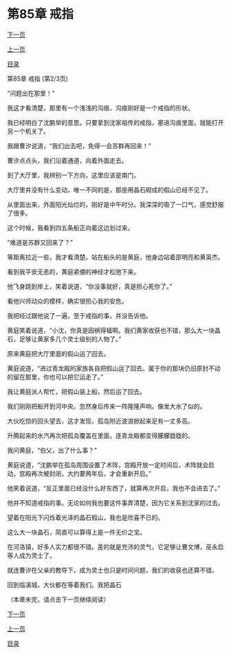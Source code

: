<h1>第85章   戒指</h1>
            <div><p><a href="./0254_%E7%AC%AC85%E7%AB%A0_%E6%88%92%E6%8C%87.md">下一页</a></p><p><a href="./0252_%E7%AC%AC85%E7%AB%A0_%E6%88%92%E6%8C%87.md">上一页</a></p><p><a href="../">目录</a></p></div>
            <div><p>第85章   戒指 (第2/3页)</p><p>“问题出在那里！”</p><p>我这才看清楚，那里有一个浅浅的沟痕，沟痕刚好是一个戒指的形状。</p><p>我已经明白了沈鹏举的意思。只要拿到沈家祖传的戒指，塞进沟痕里面，就能打开另一个机关了。</p><p>我跟曹汐说道，“我们出去吧，免得一会苏群再回来！”</p><p>曹汐点点头，我们沿着通道，向着外面走去。</p><p>到了大厅里，我辨别一下方向，这里应该是南门。</p><p>大厅里并没有什么变动，唯一不同的是，那座用晶石砌成的假山已经不见了。</p><p>从里面出来，外面阳光灿烂的，刚好是中午时分。我深深的吸了一口气，感觉舒服了很多。</p><p>这个时候，我看到四五条船正向着这边划过来。</p><p>“难道是苏群又回来了？”</p><p>等距离拉近一些，我才看清楚。站在船头的是黄庭，他身边站着邵明亮和黄英杰。</p><p>看到我平安无恙的，黄庭紧绷的神经才松弛下来。</p><p>他飞身跳到岸上，笑着说道，“你没事就好，真是担心死你了。”</p><p>看他兴师动众的模样，确实很担心我的安危。</p><p>我把经过跟他说了一遍，至于戒指的事，并没告诉他。</p><p>黄庭笑着说道，“小沈，你真是因祸得福啊。我们黄家收获也不错，那么大一块晶石，足够让黄家多几个灵士级别的人物了。”</p><p>原来黄庭把大厅里面的假山运了回去。</p><p>黄庭说道，“进过青龙殿的家族各自把假山运了回去。属于你的那块仍旧原封不动的留在那里，你也可以把它运走了。”</p><p>我让黄庭派人帮忙，把假山装上船，然后运了回去。</p><p>我们刚刚把船开到河中央。忽然身后传来一阵隆隆声响。像发大水了似的。</p><p>大伙吃惊的回头望去，这才发现，孤岛附近波浪掀起来足有一丈多高。</p><p>升腾起来的水汽再次把孤岛覆盖在里面，连青龙殿都变得朦朦胧胧的。</p><p>我问黄庭，“伯父，出了什么事？”</p><p>黄庭说道，“沈鹏举在孤岛周围设置了术阵，宫殿开放一定时间后，术阵就会启动，宫殿再次被封闭，大约要两年后，才会重新开启。”</p><p>他笑着说道，“反正里面已经没什么好东西了，就算再次开启，我也不会进去了。”</p><p>他并不知道戒指的事。无论如何我也要这件事弄清楚，因为它关系到沈家的过去。</p><p>望着在阳光下闪烁着光泽的晶石假山，我也是欣喜不已的。</p><p>这么大一块晶石，简直可以算得上是一件无价之宝。</p><p>在河洛镇，好多人实力都很不错。差的就是充沛的灵气，它足够让曹文博，巫永启等人成为灵士了。</p><p>就连曹汐在父亲的教导下，成为灵士也只是时间问题，我们的收获也还算不错。</p><p>回到临溪城，大伙都在等着我们。我把晶石</p><p>（本章未完，请点击下一页继续阅读）</p></div>
            <div><p><a href="./0254_%E7%AC%AC85%E7%AB%A0_%E6%88%92%E6%8C%87.md">下一页</a></p><p><a href="./0252_%E7%AC%AC85%E7%AB%A0_%E6%88%92%E6%8C%87.md">上一页</a></p><p><a href="../">目录</a></p></div>